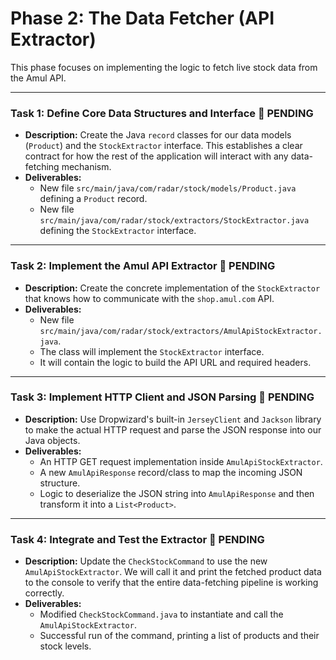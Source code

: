 # Phase 2: The Data Fetcher (API Extractor)

This phase focuses on implementing the logic to fetch live stock data from the Amul API.

---

### Task 1: Define Core Data Structures and Interface 🔄 PENDING

*   **Description:** Create the Java `record` classes for our data models (`Product`) and the `StockExtractor` interface. This establishes a clear contract for how the rest of the application will interact with any data-fetching mechanism.
*   **Deliverables:**
    *   New file `src/main/java/com/radar/stock/models/Product.java` defining a `Product` record.
    *   New file `src/main/java/com/radar/stock/extractors/StockExtractor.java` defining the `StockExtractor` interface.

---

### Task 2: Implement the Amul API Extractor 🔄 PENDING

*   **Description:** Create the concrete implementation of the `StockExtractor` that knows how to communicate with the `shop.amul.com` API.
*   **Deliverables:**
    *   New file `src/main/java/com/radar/stock/extractors/AmulApiStockExtractor.java`.
    *   The class will implement the `StockExtractor` interface.
    *   It will contain the logic to build the API URL and required headers.

---

### Task 3: Implement HTTP Client and JSON Parsing 🔄 PENDING

*   **Description:** Use Dropwizard's built-in `JerseyClient` and `Jackson` library to make the actual HTTP request and parse the JSON response into our Java objects.
*   **Deliverables:**
    *   An HTTP GET request implementation inside `AmulApiStockExtractor`.
    *   A new `AmulApiResponse` record/class to map the incoming JSON structure.
    *   Logic to deserialize the JSON string into `AmulApiResponse` and then transform it into a `List<Product>`.

---

### Task 4: Integrate and Test the Extractor 🔄 PENDING

*   **Description:** Update the `CheckStockCommand` to use the new `AmulApiStockExtractor`. We will call it and print the fetched product data to the console to verify that the entire data-fetching pipeline is working correctly.
*   **Deliverables:**
    *   Modified `CheckStockCommand.java` to instantiate and call the `AmulApiStockExtractor`.
    *   Successful run of the command, printing a list of products and their stock levels. 